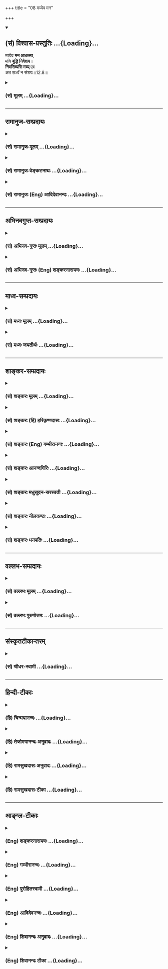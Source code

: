 +++
title = "08 मय्येव मन"

+++
<div class="js_include" newlevelforh1="2" title="(सं) विश्वास-प्रस्तुतिः" unfilled url="/mahAbhAratam/vyAsaH/shlokashaH/06-bhIShma-parva/03-bhagavad-gItA-parva/saMskRtam/vishvAsa-prastutiH/12_bhakti-yogaH/08_mayyeva_mana.md">
<details open><summary><h2>(सं) विश्वास-प्रस्तुतिः ...{Loading}...</h2></summary>

मय्येव **मन आधत्स्व**,  
मयि **बुद्धिं निवेशय**।  
**निवसिष्यसि मय्य्** एव  
अत ऊर्ध्वं न संशयः॥12.8॥
</details>
</div>
<div class="js_include collapsed" newlevelforh1="3" title="(सं) मूलम्" unfilled url="/mahAbhAratam/vyAsaH/shlokashaH/06-bhIShma-parva/03-bhagavad-gItA-parva/saMskRtam/mUlam/12_bhakti-yogaH/08_mayyeva_mana.md">
<details><summary><h3>(सं) मूलम् ...{Loading}...</h3></summary>

मय्येव मन आधत्स्व मयि बुद्धिं निवेशय।  
निवसिष्यसि मय्येव अत ऊर्ध्वं न संशयः।।12.8।।
</details>
</div>


_________________
## रामानुज-सम्प्रदायः
<div class="js_include collapsed" newlevelforh1="3" title="(सं) रामानुजः मूलम्" unfilled url="/mahAbhAratam/vyAsaH/shlokashaH/06-bhIShma-parva/03-bhagavad-gItA-parva/saMskRtam/rAmAnujaH/mUlam/12_bhakti-yogaH/08_mayyeva_mana.md">
<details><summary><h3>(सं) रामानुजः मूलम् ...{Loading}...</h3></summary>

।।12.8।। अतः अतिशयितपुरुषार्थत्वात् सुलभत्वाद् अचिरलभ्यत्वात् च **मयि एव
मन आधत्स्व** -- मयि मनः समाधानं कुरु; **मयि बुद्धिं निवेशय** -- अहम् एव
परमप्राप्य इति अध्यवसायं कुरु। **अत ऊर्ध्वं मयि एव निवसिष्यसि।** अहम् एव
परमप्राप्य इति अध्यवसायपूर्वकमनोनिवेशनानन्तरम् एव मयि निवसिष्यसि
इत्यर्थः।

</details>
</div>
<div class="js_include collapsed" newlevelforh1="3" title="(सं) रामानुजः वेङ्कटनाथः" unfilled url="/mahAbhAratam/vyAsaH/shlokashaH/06-bhIShma-parva/03-bhagavad-gItA-parva/saMskRtam/rAmAnujaH/venkaTanAthaH/12_bhakti-yogaH/08_mayyeva_mana.md">
<details><summary><h3>(सं) रामानुजः वेङ्कटनाथः ...{Loading}...</h3></summary>

  
  
।।12.8।। सामान्येनोक्तं कर्तव्यमर्थंमय्येव इत्यादिना श्रोतर्यर्जुने
निवेशयतीति सङ्गतिप्रदर्शनायाह -- अत इति। प्रागुक्तमत्रत्यं च समुच्चित्य
हेतुत्रयमुक्तम्अतिशयितपुरुषार्थत्वादित्यादिना।
समाध्युपक्रमपरत्वव्यक्त्यर्थंमयि मनस्समाधानं कुर्वित्युक्तम्।
उपायभूतमनस्समाधानेन पुनरुक्तिपरिहाराय बुद्धिशब्दार्थं प्राप्यभूतं
तद्विषयविशेषं चाहअहमेवेति। अत ऊर्ध्वम्
इत्युपदेशकालानन्तर्यपरत्वव्युदासायाहअध्यवसायपूर्वकमनोनिवेशनानन्तरमिति।
अव्यवधानविषयेणअत ऊर्ध्वम् इत्यनेन अवधारणं फलितमिति वा
तत्रैवकारस्यान्वयमभिप्रेत्य वाअनन्तरमेवेत्युक्तम्। मयि निवसिष्यसि
निवत्स्यसीति यावत्। अत्राधारत्वमात्रं सर्वदास्ति; तद्बुद्धिश्च श्रवणत एव
जातेति न तत्परत्वमत्रोचितम् अतो मनोनिवेशनानन्तरमेव
मुक्तवद्भविष्यसीत्यर्थः। यद्वा दृष्टादृष्टसर्वप्रकाररक्षके मयि; आचार्ये
शिष्यवत् पितरि पुत्रवदवस्थित इति निर्भयो भवेत्यभिप्रायः। भगवदुपासनस्य
स्वसाध्यनिष्पादने शैघ्र्यात्सुसुखोपादानत्वाच्च श्रैष्ठ्यमुक्तम्।
तस्मिन्मय्यध्यवसायं कुरुष्वेति चार्जुनं प्रत्यनुशिष्टम्।  
  

</details>
</div>
<div class="js_include collapsed" newlevelforh1="3" title="(सं) रामानुजः (Eng) आदिदेवानन्दः" unfilled url="/mahAbhAratam/vyAsaH/shlokashaH/06-bhIShma-parva/03-bhagavad-gItA-parva/saMskRtam/rAmAnujaH/english/AdidevAnandaH/12_bhakti-yogaH/08_mayyeva_mana.md">
<details><summary><h3>(सं) रामानुजः (Eng) आदिदेवानन्दः ...{Loading}...</h3></summary>

12.8 'Focus your mind on Me alone,' on account of My being the unsurpassed end of human endeavour and on My being easily attainable without delay. Focus your mind in meditation on Me alone. Let your Buddhi 'enter into Me,' strengthened by the conviction that I alone am the supreme object to be attained. Then you will 'live in Me alone,'
i.e., You will live in Me alone immediately after focusing your mind on Me by forming the conviction that I alone am the supreme object to be attained.

</details>
</div>


_________________
## अभिनवगुप्त-सम्प्रदायः
<div class="js_include collapsed" newlevelforh1="3" title="(सं) अभिनव-गुप्तः मूलम्" unfilled url="/mahAbhAratam/vyAsaH/shlokashaH/06-bhIShma-parva/03-bhagavad-gItA-parva/saMskRtam/abhinava-guptaH/mUlam/12_bhakti-yogaH/08_mayyeva_mana.md">
<details><summary><h3>(सं) अभिनव-गुप्तः मूलम् ...{Loading}...</h3></summary>

।।12.6 -- 12.8।। येत्वित्यादि आस्थित इत्यन्तम्। प्रागुक्तोपदेशेन +++(S
प्रागुपदेशेन)+++ तु ये सर्वं मयि संन्यस्यन्ति; तेषामहं समुद्धर्त्ता
सकलविघ्नादिक्लेशेभ्यः। चेतस आवेशनं व्याख्यातम्। तथा च एष एवोत्तमो योगः;
अकृत्रिमत्त्वात्। तथा च मम स्तोत्रे -- विशिष्टकरणासनस्थितिसमाधिसंभावना  
  
विभाविततया यदा कमपि बोधमुल्लासयेत्।  
  
न सा तव सदोदिता स्वरसवाहिनी या चिति  
  
र्यतस्त्रितयसन्निधो स्फुटमिहापि संवेद्यते।। यदा तु विगतेन्धनः
स्ववशवर्त्तितां संश्रय  
  
न्नकृत्रिमसमुल्लसत्पुलककम्पबाष्पानुगः।  
  
शरीरनिरपेक्षतां स्फुटमुपाददानश्चितः  
  
स्वयं झगिति बुध्यते युगपदेव बोधानलः।  
  
तदैव तव देवि तद्वपुरुपाश्रयैर्वर्जितं ( -- वपुरुपाशयैर्वर्जितं N --
वपुरुपाशयैर्वर्जितं (श्रितैर्वर्जितं)  
  
महेशमवबुध्यते विवशपाशसंक्षोभकम्।।  
  
इत्यादि।

</details>
</div>
<div class="js_include collapsed" newlevelforh1="3" title="(सं) अभिनव-गुप्तः (Eng) शङ्करनारायणः" unfilled url="/mahAbhAratam/vyAsaH/shlokashaH/06-bhIShma-parva/03-bhagavad-gItA-parva/saMskRtam/abhinava-guptaH/english/shankaranArAyaNaH/12_bhakti-yogaH/08_mayyeva_mana.md">
<details><summary><h3>(सं) अभिनव-गुप्तः (Eng) शङ्करनारायणः ...{Loading}...</h3></summary>

12.6-8 Ye tu etc. upto asthitah. Those who renounce all (all actions) in
Me according to the instruction related above - of them I am the
redeemer from all the afflictions like obstacles \[on the way to
realisation\] etc. The act of causing the mind to enter \[into the
Supreme\] has been explained (under XII, 2 above). Therefore, this alone
is the highest form of Yoga, because it is natural. Hence \[I have
said\] in my Hymn : 'If, during \[one's\] concentration, reflecting with
high esteem and remaining in a \[particular\] posture, and the best
process (karana), a person causes a certain awakening to shine forth,
that is not the Consciousness of Yours (i.e. of the Goddess) that rises
up perennially and flows with its own (unadulterated) taste; for, here
(in the former) too the presence of the triad is distinctly felt. On the
other hand, when \[glowing\] without fuel; holding to its independence;
following horripilation, \[bodily\] shake and tears, \[all\] breaking
forth spontaneously; and clearly assuming the indifference \[even\] to
the body; the awakening fire of Consciousness suddely shines, on its own
accord simultaneously; then alone, O Goddess, that body of Yours, the
mightly Lord (Mahesa) is realised - a body which is devoid of \[all\]
supports, and which breaks the bondage of the dependent.' And so on.

</details>
</div>


_________________
## माध्व-सम्प्रदायः
<div class="js_include collapsed" newlevelforh1="3" title="(सं) मध्वः मूलम्" unfilled url="/mahAbhAratam/vyAsaH/shlokashaH/06-bhIShma-parva/03-bhagavad-gItA-parva/saMskRtam/madhvaH/mUlam/12_bhakti-yogaH/08_mayyeva_mana.md">
<details><summary><h3>(सं) मध्वः मूलम् ...{Loading}...</h3></summary>

।।12.8।। Sri Madhvacharya did not comment on this sloka.,

</details>
</div>
<div class="js_include collapsed" newlevelforh1="3" title="(सं) मध्वः जयतीर्थः" unfilled url="/mahAbhAratam/vyAsaH/shlokashaH/06-bhIShma-parva/03-bhagavad-gItA-parva/saMskRtam/madhvaH/jayatIrthaH/12_bhakti-yogaH/08_mayyeva_mana.md">
<details><summary><h3>(सं) मध्वः जयतीर्थः ...{Loading}...</h3></summary>

।।12.8।। Sri Jayatirtha did not comment on this sloka.  
  

</details>
</div>


_________________
## शाङ्कर-सम्प्रदायः
<div class="js_include collapsed" newlevelforh1="3" title="(सं) शङ्करः मूलम्" unfilled url="/mahAbhAratam/vyAsaH/shlokashaH/06-bhIShma-parva/03-bhagavad-gItA-parva/saMskRtam/shankaraH/mUlam/12_bhakti-yogaH/08_mayyeva_mana.md">
<details><summary><h3>(सं) शङ्करः मूलम् ...{Loading}...</h3></summary>

यतः एवम्; तस्मात् --,

।।12.8।। --,**मयि एव** विश्वरूपे ईश्वरे **मनः** संकल्पविकल्पात्मकं
**आधत्स्व** स्थापय। **मयि** एव अध्यवसायं कुर्वतीं **बुद्धिम्** आधत्स्व
**निवेशय।** ततः ते किं स्यात् इति श्रृणु -- **निवसिष्यसि** निवत्स्यसि
निश्चयेन मदात्मना **मयि** निवासं करिष्यसि **एव अतः** शरीरपातात् **ऊर्ध्वम्। न संशयः** संशयः अत्र न कर्तव्यः।।

</details>
</div>
<div class="js_include collapsed" newlevelforh1="3" title="(सं) शङ्करः (हि) हरिकृष्णदासः" unfilled url="/mahAbhAratam/vyAsaH/shlokashaH/06-bhIShma-parva/03-bhagavad-gItA-parva/saMskRtam/shankaraH/hindI/harikRShNadAsaH/12_bhakti-yogaH/08_mayyeva_mana.md">
<details><summary><h3>(सं) शङ्करः (हि) हरिकृष्णदासः ...{Loading}...</h3></summary>

।।12.8।। जब कि यह बात है तो --, तू मुझ विश्वरूप ईश्वरमें ही अपने संकल्प
विकल्पात्मक मनको स्थिर कर और मुझमें ही निश्चय करनेवाली बुद्धिको स्थिर कर
-- लगा। उससे तेरा क्या ( लाभ ) होगा सो सुन -- इसके पश्चात् अर्थात्
शरीरका पतन होनेके उपरान्त तू निःसन्देह एकात्मभावसे मुझमें ही निवास
करेगा; इसमें कुछ भी संशय नहीं है अर्थात् इस विषयमें संशय नहीं करना
चाहिये।

</details>
</div>
<div class="js_include collapsed" newlevelforh1="3" title="(सं) शङ्करः (Eng) गम्भीरानन्दः" unfilled url="/mahAbhAratam/vyAsaH/shlokashaH/06-bhIShma-parva/03-bhagavad-gItA-parva/saMskRtam/shankaraH/english/gambhIrAnandaH/12_bhakti-yogaH/08_mayyeva_mana.md">
<details><summary><h3>(सं) शङ्करः (Eng) गम्भीरानन्दः ...{Loading}...</h3></summary>

12.8 Adhatsva, fix manah, the mind-possessed of the power of thinking
and doubting; mayi, on Me, on God as the Cosmic Person; eva, alone.
Mayi, in Me; eva, alone; nivesaya, rest; the buddhim, intellect, which
engages in determining (things). Listen to what will happen to you
thery: Na samsayah, there is no doubt-no doubt should be entertained
with regard to this; that atah urdhvam, hereafter, after the fall of the
body; nivasisyasi, you will dwell; mayi, in Me, live in identity withMe;
eva, alone.

</details>
</div>
<div class="js_include collapsed" newlevelforh1="3" title="(सं) शङ्करः आनन्दगिरिः" unfilled url="/mahAbhAratam/vyAsaH/shlokashaH/06-bhIShma-parva/03-bhagavad-gItA-parva/saMskRtam/shankaraH/AnandagiriH/12_bhakti-yogaH/08_mayyeva_mana.md">
<details><summary><h3>(सं) शङ्करः आनन्दगिरिः ...{Loading}...</h3></summary>

।।12.8।। भगवदुपासना विशिष्टफलेत्येवं यतः सिद्धमतो भगवन्निष्ठायां
प्रयतितव्यमित्याह -- **यत इति।** असंहिताकरणं श्लोकपूरणार्थम्।
मनोबुद्ध्योर्भगवत्यवस्थापने प्रश्नपूर्वकं फलमाह -- **तत इति।**
भगवन्निष्ठस्य तत्प्राप्तौ प्रतिबन्धाभावं सूचयति -- **संशयोऽत्रेति।**

</details>
</div>
<div class="js_include collapsed" newlevelforh1="3" title="(सं) शङ्करः मधुसूदन-सरस्वती" unfilled url="/mahAbhAratam/vyAsaH/shlokashaH/06-bhIShma-parva/03-bhagavad-gItA-parva/saMskRtam/shankaraH/madhusUdana-sarasvatI/12_bhakti-yogaH/08_mayyeva_mana.md">
<details><summary><h3>(सं) शङ्करः मधुसूदन-सरस्वती ...{Loading}...</h3></summary>

।।12.8।। तदेवमियता प्रबन्धेन सगुणोपासनां स्तुत्वेदानीं साधनातिरेकं
विधत्ते -- मय्येवेति। मय्येव सगुणे ब्रह्मणि मनः
संकल्पविकल्पात्मकमाधत्स्व स्थापय सर्वा मनोवृत्तीर्मद्विषया एव कुरु।
एवकारानुषङ्गेण मय्येव बुद्धिमध्यवसायलक्षणां निवेशय सर्वा
बुद्धिवृत्तीर्मद्विषया एव कुरु। विषयान्तरपरित्यागेन सर्वदा मां
चिन्तयेत्यर्थः। ततः किं स्यादित्यत आह -- निवसिष्यसीति। निवसिष्यसि
निवत्स्यसि। लब्धज्ञानः सन्मदात्मना मय्येव शुद्धे ब्रह्मण्येव। अत ऊर्ध्वं
एतद्देहान्ते। न संशयः नात्र प्रतिबन्धशङ्का कर्तव्येत्यर्थः। एव अत
ऊर्ध्वमित्यत्र संध्यभावः श्लोकपूरणार्थः।

</details>
</div>
<div class="js_include collapsed" newlevelforh1="3" title="(सं) शङ्करः नीलकण्ठः" unfilled url="/mahAbhAratam/vyAsaH/shlokashaH/06-bhIShma-parva/03-bhagavad-gItA-parva/saMskRtam/shankaraH/nIlakaNThaH/12_bhakti-yogaH/08_mayyeva_mana.md">
<details><summary><h3>(सं) शङ्करः नीलकण्ठः ...{Loading}...</h3></summary>

।।12.8।। यस्मादेवं तस्मान्मय्येव विश्वरूपे ईश्वरे मनः
संकल्पविकल्पात्मकमाधत्स्व स्थापय। मय्येवाध्यवसायं कुर्वतीं बुद्धिं
निवेशय तत्फलं च। निवसिष्यसि निवत्स्यसि निश्चयेन मदात्मना मयि वासं
करिष्यसि। अतः शरीरपातादूर्ध्वं। न संशयः कर्तव्यः।

</details>
</div>
<div class="js_include collapsed" newlevelforh1="3" title="(सं) शङ्करः धनपतिः" unfilled url="/mahAbhAratam/vyAsaH/shlokashaH/06-bhIShma-parva/03-bhagavad-gItA-parva/saMskRtam/shankaraH/dhanapatiH/12_bhakti-yogaH/08_mayyeva_mana.md">
<details><summary><h3>(सं) शङ्करः धनपतिः ...{Loading}...</h3></summary>

।।12.8।। यतोऽधिकतरक्लेशमन्तरेण भगवदुपासकानामुद्धारस्तस्मान्मय्येव
विश्वरुपे परमात्मनि एवकारेणोपास्यान्तरस्य फलस्य च व्यवच्छेदः। मनः
संकल्पविकल्पात्मकं स्थापय। मय्येव निश्चयं कुर्वन्तीं बुद्धिं निवेशय। ततः
किं स्यादत आह। अतः शरीरपातादूर्ध्वं मय्येव निवसिष्यसि निवत्स्यसि
निश्चयेन मदात्मना मयि वासं करिष्यस्येव। अस्मिन्नर्थे संशयो न कर्तव्यः।

</details>
</div>


_________________
## वल्लभ-सम्प्रदायः
<div class="js_include collapsed" newlevelforh1="3" title="(सं) वल्लभः मूलम्" unfilled url="/mahAbhAratam/vyAsaH/shlokashaH/06-bhIShma-parva/03-bhagavad-gItA-parva/saMskRtam/vallabhaH/mUlam/12_bhakti-yogaH/08_mayyeva_mana.md">
<details><summary><h3>(सं) वल्लभः मूलम् ...{Loading}...</h3></summary>

।।12.8।। यस्मादेवं तस्मात् मय्येवेति। असाधारणवस्तुशक्त्याश्रये येन केन च
सम्बन्धेन मनोनिवेशमात्रेण तन्निर्गुणत्वापादके प्रकटरूपे एव पुरुषोत्तमे
परमात्मप्रिये मन आदिकं निवेशय सङ्कल्पविकल्पविषयकमपि मदीयमेव कुरु।
व्यवसायोऽयमेव परं प्राप्यो नान्य इति बुद्धिर्धमस्तद्वृत्तीश्च मय्येव
निवेशयैव।
अत्रैवकारोऽन्यसर्वधर्मव्यावृत्त्यर्थकत्वाद्वक्ष्यमाणसर्वधर्मपरित्यागे
बीजभूत उक्तः। अत ऊर्ध्वं एवम्भावानन्तरं मय्येव निवसिष्यसि; न त्वक्षरादौ
धाम्नि; किन्तु मद्रूप इति भावः।

</details>
</div>
<div class="js_include collapsed" newlevelforh1="3" title="(सं) वल्लभः पुरुषोत्तमः" unfilled url="/mahAbhAratam/vyAsaH/shlokashaH/06-bhIShma-parva/03-bhagavad-gItA-parva/saMskRtam/vallabhaH/puruShottamaH/12_bhakti-yogaH/08_mayyeva_mana.md">
<details><summary><h3>(सं) वल्लभः पुरुषोत्तमः ...{Loading}...</h3></summary>

  
  
।।12.8।। यतो ध्यानादिभिः सेवताम् अप्य् उत्तम-फल-प्राप्तिर् भवति; तत्र साक्षान् मद्-भजन-कर्तॄणां किं वाच्यं? अतस्त्वं मत्परो भवेत्याह -- मयीति।

**मय्य् एव** प्रकटरूप एव **मनः** सङ्कल्प-विकल्पात्मकम् **आधत्स्व** आ समन्तात् स्थैर्येण सर्वत आकृष्य स्थापय।  
**बुद्धिं** व्यवसायात्मिकां **मय्य् एव निवेशय**। 

अत ऊर्ध्वं बुद्धि-प्रवेशानन्तरं **मय्य् एव** पुरुषोत्तमे **निवसिष्यसि** नितरां सेवादियोग्यतया निकट एव स्थास्यसि।  
**न संशयः** - अत्र न सन्देहः। संशयं मा कुर्य्या इत्यर्थः।  
  

</details>
</div>


_________________
## संस्कृतटीकान्तरम्
<div class="js_include collapsed" newlevelforh1="3" title="(सं) श्रीधर-स्वामी" unfilled url="/mahAbhAratam/vyAsaH/shlokashaH/06-bhIShma-parva/03-bhagavad-gItA-parva/saMskRtam/shrIdhara-svAmI/12_bhakti-yogaH/08_mayyeva_mana.md">
<details><summary><h3>(सं) श्रीधर-स्वामी ...{Loading}...</h3></summary>

।।12.8।। यस्मादेवं तस्मात्। **मय्येवेति।** मय्येव संकल्पविकल्पात्मकं मन
आधत्स्व स्थिरीकुरु। बुद्धिमपि व्यवसायात्मिकां मय्येव निवेशय। एवं
कुर्वन्मत्प्रसादेन लब्धज्ञानः सन्नत ऊर्ध्वं देहान्ते मरणान्तरं मय्येव
निवसिष्यसि निवत्स्यसि मदात्मना वासं करिष्यसि नात्र संशयः। तथाच
श्रुतिःदेहान्ते देवस्तारकं परब्रह्म व्याचष्टे इति।

</details>
</div>


_________________
## हिन्दी-टीकाः
<div class="js_include collapsed" newlevelforh1="3" title="(हि) चिन्मयानन्दः" unfilled url="/mahAbhAratam/vyAsaH/shlokashaH/06-bhIShma-parva/03-bhagavad-gItA-parva/hindI/chinmayAnandaH/12_bhakti-yogaH/08_mayyeva_mana.md">
<details><summary><h3>(हि) चिन्मयानन्दः ...{Loading}...</h3></summary>

।।12.8।। ध्यान कोई शारीरिक क्रिया नहीं; वरन् मनुष्य के आन्तरिक
व्यक्तित्व के द्वारा विकसित की गई एक सूक्ष्म कला है। प्रत्येक साधक का यह
अनुभव होता है कि उसकी बुद्धि जिसे स्वीकार करती है; उसका हृदय उसे समझ
नहीं पाता या उसमें रुचि नहीं लेता और जिसके प्रति हृदय लालायित रहता है;
बुद्धि उस पर हँसती है। अत बुद्धि और हृदय इन दोनों को परम आनन्द के उसी एक
आकर्षक रूप में स्थिर करना ही आन्तरिक व्यक्तित्व को आध्यात्मिक प्रयत्न के
साथ युक्त करने का रहस्य है। इस श्लोक में इस कला की साधना का सुन्दरता से
वर्णन किया गया है। अपने मन को मुझमें ही स्थिर करो हमारा मन इन्द्रिय अगोचर
वस्तु का ध्यान कदापि नहीं कर सकता है। इसलिए; मुरलीधर गोपाल के आकर्षक रूप
पर ध्यान करके मन को सरलता से भगवान् के चरणों में लीन किया जा सकता है।
भगवान् सर्वव्यापी होने के कारण एक ही समय में समस्त नाम और रूपों का दिव्य
अधिष्ठान है। अत भक्त का ध्यान किसी ऐसे स्थान पर भटक ही नहीं सकता जो उसे
मयूरपंख का मुकुट धारण किये गोपाल कृष्ण की मन्द स्मित का स्मरण न
कराये। बालकृष्ण की विभूषित संगमरमर की मूर्ति का ही चिन्तन करते रहना मात्र
मनुष्य के आन्तरिक व्यक्ति के लिए पर्याप्त नहीं है। यद्यपि भगवान् के
चरणकमलों के समीप बैठने से हृदय तो सन्तुष्ट हो जाता है; परन्तु बुद्धि की
जिज्ञासा शान्त नहीं होती। किसी एक अंगविशेष का ही विकास होना कुरुपता को
ही जन्म देता है समन्वय और एक समान विकास ही पूर्णता है। इसलिए; शास्त्रीय
दृष्टि से गीता का यह उपदेश उचित है कि भक्त को चाहिए कि वह अपनी विवेकवती
बुद्धि के द्वारा पाषाण की मूर्ति का भेदन करके उस चैतन्य तत्त्व का
साक्षात्कार करे जिसकी प्रतीक वह मूर्ति है। अपनी बुद्धि को मुझमें स्थापित
करो इसका अर्थ यह है कि अपनी व्यष्टि बुद्धि का तादात्म्य समष्टि बुद्धि के
साथ करो; जो भगवान् की उपाधि है। हममें से प्रत्येक व्यक्ति; किसी एक क्षण
विशेष में; अपनी समस्त भावनाओं एवं विचारों का कुल योग रूप होता है। यदि
हमारा मन भगवान् में स्थिर हुआ है तथा बुद्धि अनन्त की गहराइयों में प्रवेश
कर जाती है; तो हमारा व्यक्तिगत अस्तित्व ही समाप्त हो जाता है और हम
सर्वव्यापी; अनन्त परमात्मा में विलीन होकर तत्स्वरूप बन जाते हैं। इसलिए
भगवान् ने कहा है कि; तदुपरान्त; तुम मुझमें ही निवास करोगे। सत्यकेमन्दिर
के द्वार पर मन में विक्षेप और संकोच के साथ खड़े हुए एक र्मत्य जीव को
भगवान् का यह कथन अतिशयोक्तिपूर्ण प्रतीत हो सकता है। उसका तो अपना नित्य
का अनुभव यह है कि वह एक परिच्छिन्न र्मत्य व्यक्ति है; जो सहस्रों
मर्यादाओं से घिरा; असंख्य दोषों से दुखी और निराशाओं की सेना के द्वारा
उत्पीड़ित किया जा रहा जीव है। इसलिए; उसे विश्वास नहीं होता कि वास्तव में
वह कभी अपने ईश्वरत्व के स्वरूप का साक्षात्कार भी कर सकता है। अत; एक
दयालु गुरु के रूप में; भगवान् श्रीकृष्ण स्पष्ट आश्वासन देते हैं कि;
इसमें संशय की कोई बात नहींेहै। यदि यह साधना कठिन प्रतीत हो तो उपायान्तर
बताते हुए भगवान् कहते हैं

</details>
</div>
<div class="js_include collapsed" newlevelforh1="3" title="(हि) तेजोमयानन्दः अनुवादः" unfilled url="/mahAbhAratam/vyAsaH/shlokashaH/06-bhIShma-parva/03-bhagavad-gItA-parva/hindI/tejomayAnandaH/anuvAdaH/12_bhakti-yogaH/08_mayyeva_mana.md">
<details><summary><h3>(हि) तेजोमयानन्दः अनुवादः ...{Loading}...</h3></summary>

।।12.8।। तुम अपने मन और बुद्धि को मुझमें ही स्थिर करो, तदुपरान्त तुम
मुझमें ही निवास करोगे, इसमें कोई संशय नहीं है।।

</details>
</div>
<div class="js_include collapsed" newlevelforh1="3" title="(हि) रामसुखदासः अनुवादः" unfilled url="/mahAbhAratam/vyAsaH/shlokashaH/06-bhIShma-parva/03-bhagavad-gItA-parva/hindI/rAmasukhadAsaH/anuvAdaH/12_bhakti-yogaH/08_mayyeva_mana.md">
<details><summary><h3>(हि) रामसुखदासः अनुवादः ...{Loading}...</h3></summary>

।।12.8।। तू मेरेमें मनको लगा और मेरेमें ही बुद्धिको लगा; इसके बाद तू
मेरेमें ही निवास करेगा -- इसमें संशय नहीं है।

</details>
</div>
<div class="js_include collapsed" newlevelforh1="3" title="(हि) रामसुखदासः टीका" unfilled url="/mahAbhAratam/vyAsaH/shlokashaH/06-bhIShma-parva/03-bhagavad-gItA-parva/hindI/rAmasukhadAsaH/TIkA/12_bhakti-yogaH/08_mayyeva_mana.md">
<details><summary><h3>(हि) रामसुखदासः टीका ...{Loading}...</h3></summary>

।।12.8।।***व्याख्या--'*मय्येव मन आधत्स्व मयि बुद्धिं निवेशय'--**
भगवान्के मतमें वे ही पुरुष उत्तम योगवेत्ता हैं, जिनको भगवान्के साथ अपने
नित्ययोगका अनुभव हो गया है। सभी साधकोंको उत्तम योगवेत्ता बनानेके
उद्देश्यसे भगवान् अर्जुनको निमित्त बनाकर यह आज्ञा देते हैं कि मुझ
परमेश्वरको ही परमश्रेष्ठ और परम प्रापणीय मानकर बुद्धिको मेरेमें लगा दे
और मेरेको ही अपना परम प्रियतम मानकर मनको मेरेमें लगा दे।

</details>
</div>


_________________
## आङ्ग्ल-टीकाः
<div class="js_include collapsed" newlevelforh1="3" title="(Eng) शङ्करनारायणः" unfilled url="/mahAbhAratam/vyAsaH/shlokashaH/06-bhIShma-parva/03-bhagavad-gItA-parva/english/shankaranArAyaNaH/12_bhakti-yogaH/08_mayyeva_mana.md">
<details><summary><h3>(Eng) शङ्करनारायणः ...{Loading}...</h3></summary>

12.8. \[Hence\], fix your mind on nothing but Me; cuase your taught to settle in Me. Thus resorting to the best Yoga, you will dwell in Me alone.

</details>
</div>
<div class="js_include collapsed" newlevelforh1="3" title="(Eng) गम्भीरानन्दः" unfilled url="/mahAbhAratam/vyAsaH/shlokashaH/06-bhIShma-parva/03-bhagavad-gItA-parva/english/gambhIrAnandaH/12_bhakti-yogaH/08_mayyeva_mana.md">
<details><summary><h3>(Eng) गम्भीरानन्दः ...{Loading}...</h3></summary>

12.8 Fix the mind on Me alone; in Me alone rest the intellect. There is no doubt that hereafter you will dwell in Me alone. \[For the sake of metre, eva and atah (in the second line of the verse) are not joined together (to form evatah).\]

</details>
</div>
<div class="js_include collapsed" newlevelforh1="3" title="(Eng) पुरोहितस्वामी" unfilled url="/mahAbhAratam/vyAsaH/shlokashaH/06-bhIShma-parva/03-bhagavad-gItA-parva/english/purohitasvAmI/12_bhakti-yogaH/08_mayyeva_mana.md">
<details><summary><h3>(Eng) पुरोहितस्वामी ...{Loading}...</h3></summary>

12.8 Then let thy mind cling only to Me, let thy intellect abide in Me;
and without doubt thou shalt live hereafter in Me alone.

</details>
</div>
<div class="js_include collapsed" newlevelforh1="3" title="(Eng) आदिदेवनन्दः" unfilled url="/mahAbhAratam/vyAsaH/shlokashaH/06-bhIShma-parva/03-bhagavad-gItA-parva/english/AdidevanandaH/12_bhakti-yogaH/08_mayyeva_mana.md">
<details><summary><h3>(Eng) आदिदेवनन्दः ...{Loading}...</h3></summary>

12.8 Focus your mind on Me alone; and let your Buddhi enter into Me.
Then, you will live in Me alone; there is no doubt.

</details>
</div>
<div class="js_include collapsed" newlevelforh1="3" title="(Eng) शिवानन्दः अनुवादः" unfilled url="/mahAbhAratam/vyAsaH/shlokashaH/06-bhIShma-parva/03-bhagavad-gItA-parva/english/shivAnandaH/anuvAdaH/12_bhakti-yogaH/08_mayyeva_mana.md">
<details><summary><h3>(Eng) शिवानन्दः अनुवादः ...{Loading}...</h3></summary>

12.8 Fix thy mind in Me only, thy intellect in Me, (then) thou shalt no doubt live in Me alone hereafter.

</details>
</div>
<div class="js_include collapsed" newlevelforh1="3" title="(Eng) शिवानन्दः टीका" unfilled url="/mahAbhAratam/vyAsaH/shlokashaH/06-bhIShma-parva/03-bhagavad-gItA-parva/english/shivAnandaH/TIkA/12_bhakti-yogaH/08_mayyeva_mana.md">
<details><summary><h3>(Eng) शिवानन्दः टीका ...{Loading}...</h3></summary>

12.8 मयि in Me; एव only; मनः the mind; आधत्स्व fix; मयि in Me; बुद्धिम्
(thy) intellect; निवेशय place; निवसिष्यसि thou shalt live; मयि in Me; एव
alone; अतः ऊर्ध्वम् hereafter; न not; संशयः doubt.Commentary Fix thy mind means thy purposes and thoughts in Me the Lord in the Cosmic Form.
Give up entirely all thoughts of sensual objects. Fix in Me thy intellect also -- the faculty which resolves and determines.What will be the result then Thou shalt undoubtedly live in Me as Myself. O Arjuna;
of this there is no doubt whatsoever.The Yoga of meditation is described in this verse. (Cf.VIII.7X.9XI.34XVIII.65)

</details>
</div>
